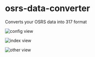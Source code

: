 # osrs-data-converter
Converts your OSRS data into 317 format

![config view](http://i.imgur.com/47gGDhf.png)

![index view](http://i.imgur.com/zPdzQS4.png)

![other view](http://i.imgur.com/Wh1XiFw.png)